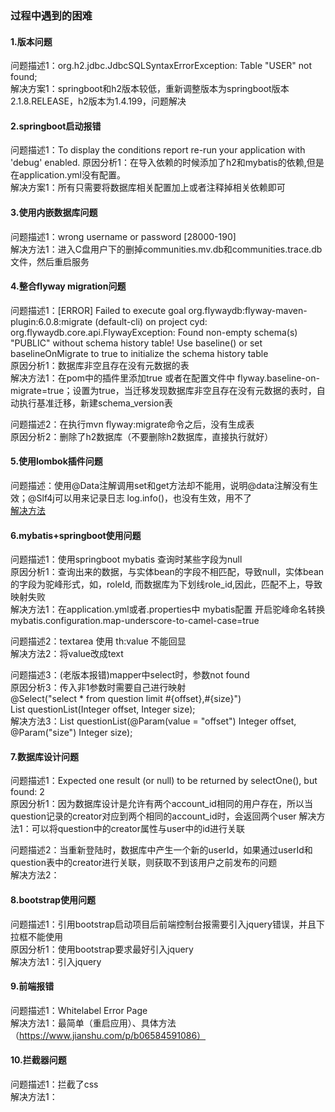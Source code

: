### 过程中遇到的困难
#### 1.版本问题
问题描述1：org.h2.jdbc.JdbcSQLSyntaxErrorException: Table "USER" not found;  
解决方案1：springboot和h2版本较低，重新调整版本为springboot版本2.1.8.RELEASE，h2版本为1.4.199，问题解决  
#### 2.springboot启动报错  
问题描述1：To display the conditions report re-run your application with 'debug' enabled.
原因分析1：在导入依赖的时候添加了h2和mybatis的依赖,但是在application.yml没有配置。  
解决方案1：所有只需要将数据库相关配置加上或者注释掉相关依赖即可  
#### 3.使用内嵌数据库问题  
问题描述1：wrong username or password [28000-190]  
解决方法1：进入C盘用户下的删掉communities.mv.db和communities.trace.db文件，然后重启服务  
#### 4.整合flyway migration问题  
问题描述1：[ERROR] Failed to execute goal org.flywaydb:flyway-maven-plugin:6.0.8:migrate (default-cli) on project cyd: org.flywaydb.core.api.FlywayException: Found non-empty schema(s) "PUBLIC" without schema history table! Use baseline() or set baselineOnMigrate to true to initialize the schema history table  
原因分析1：数据库非空且存在没有元数据的表  
解决方法1：在pom中的插件里添加<baselineOnMigrate>true</baselineOnMigrate> 或者在配置文件中 flyway.baseline-on-migrate=true；设置为true，当迁移发现数据库非空且存在没有元数据的表时，自动执行基准迁移，新建schema_version表  

问题描述2：在执行mvn flyway:migrate命令之后，没有生成表  
原因分析2：删除了h2数据库（不要删除h2数据库，直接执行就好） 
#### 5.使用lombok插件问题
问题描述：使用@Data注解调用set和get方法却不能用，说明@data注解没有生效；@Slf4j可以用来记录日志 log.info()，也没有生效，用不了  
[解决方法](https://blog.csdn.net/yflu0914/article/details/100182946)
#### 6.mybatis+springboot使用问题
问题描述1：使用springboot mybatis 查询时某些字段为null  
原因分析1：查询出来的数据，与实体bean的字段不相匹配，导致null，实体bean的字段为驼峰形式，如，roleId, 而数据库为下划线role_id,因此，匹配不上，导致映射失败  
解决方法1：在application.yml或者.properties中 mybatis配置 开启驼峰命名转换mybatis.configuration.map-underscore-to-camel-case=true  

问题描述2：textarea 使用 th:value 不能回显  
解决方法2：将value改成text  

问题描述3：(老版本报错)mapper中select时，参数not found  
原因分析3：传入非1参数时需要自己进行映射  
@Select("select * from question limit #{offset},#{size}")  
List<Question> questionList(Integer offset, Integer size);  
解决方法3：List<Question> questionList(@Param(value = "offset") Integer offset, @Param("size") Integer size);  

#### 7.数据库设计问题
问题描述1：Expected one result (or null) to be returned by selectOne(), but found: 2  
原因分析1：因为数据库设计是允许有两个account_id相同的用户存在，所以当question记录的creator对应到两个相同的account_id时，会返回两个user
解决方法1：可以将question中的creator属性与user中的id进行关联

问题描述2：当重新登陆时，数据库中产生一个新的userId，如果通过userId和question表中的creator进行关联，则获取不到该用户之前发布的问题  
解决方法2：
#### 8.bootstrap使用问题
问题描述1：引用bootstrap启动项目后前端控制台报需要引入jquery错误，并且下拉框不能使用  
原因分析1：使用bootstrap要求最好引入jquery  
解决方法1：引入jquery  

#### 9.前端报错
问题描述1：Whitelabel Error Page  
解决方法1：最简单（重启应用）、具体方法（https://www.jianshu.com/p/b06584591086）  

#### 10.拦截器问题
问题描述1：拦截了css  
解决方法1：